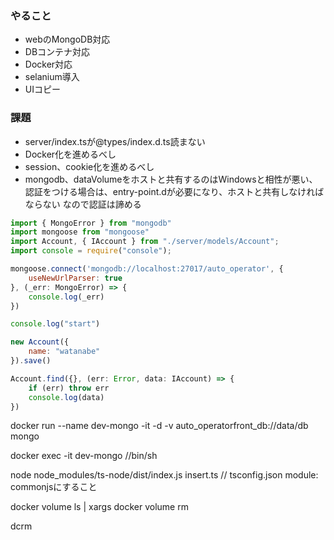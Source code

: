 ### やること

- webのMongoDB対応
- DBコンテナ対応
- Docker対応
- selanium導入
- UIコピー


### 課題

- server/index.tsが@types/index.d.ts読まない
- Docker化を進めるべし
- session、cookie化を進めるべし
- mongodb、dataVolumeをホストと共有するのはWindowsと相性が悪い、
    認証をつける場合は、entry-point.dが必要になり、ホストと共有しなければならない
    なので認証は諦める

```mongo.test.js
import { MongoError } from "mongodb"
import mongoose from "mongoose"
import Account, { IAccount } from "./server/models/Account";
import console = require("console");

mongoose.connect('mongodb://localhost:27017/auto_operator', {
    useNewUrlParser: true
}, (_err: MongoError) => {
    console.log(_err)
})

console.log("start")

new Account({
    name: "watanabe"
}).save()

Account.find({}, (err: Error, data: IAccount) => {
    if (err) throw err
    console.log(data)
})
```

docker run --name dev-mongo -it -d -v auto_operatorfront_db://data/db mongo

docker exec -it dev-mongo //bin/sh

node node_modules/ts-node/dist/index.js insert.ts // tsconfig.json module: commonjsにすること

docker volume ls | xargs docker volume rm

dcrm